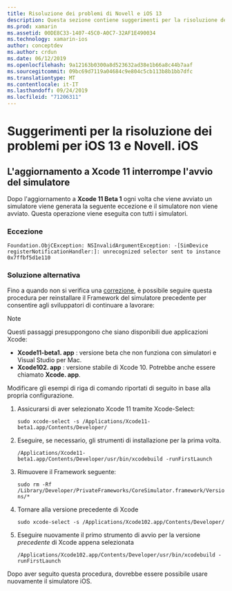 ```yaml
---
title: Risoluzione dei problemi di Novell e iOS 13
description: Questa sezione contiene suggerimenti per la risoluzione dei problemi relativi alle funzionalità Novell correlate a iOS 13.
ms.prod: xamarin
ms.assetid: 00DE8C33-1407-45C0-A0C7-32AF1E490034
ms.technology: xamarin-ios
author: conceptdev
ms.author: crdun
ms.date: 06/12/2019
ms.openlocfilehash: 9a12163b0300a8d523632ad38e1b66a8c44b7aaf
ms.sourcegitcommit: 09bc69d7119a04684c9e804c5cb113b8b1bb7dfc
ms.translationtype: MT
ms.contentlocale: it-IT
ms.lasthandoff: 09/24/2019
ms.locfileid: "71206311"
---
```

# <a name="troubleshooting-tips-for-ios-13-and-xamarinios"></a>Suggerimenti per la risoluzione dei problemi per iOS 13 e Novell. iOS

## <a name="updating-to-xcode-11-stops-the-simulator-from-launching"></a>L'aggiornamento a Xcode 11 interrompe l'avvio del simulatore

Dopo l'aggiornamento a **Xcode 11 Beta 1** ogni volta che viene avviato un simulatore viene generata la seguente eccezione e il simulatore non viene avviato. Questa operazione viene eseguita con tutti i simulatori.

### <a name="exception"></a>Eccezione

`Foundation.ObjCException: NSInvalidArgumentException: -[SimDevice registerNotificationHandler:]: unrecognized selector sent to instance 0x7ffbf5d1e110`

### <a name="workaround"></a>Soluzione alternativa

Fino a quando non si verifica una [correzione](https://github.com/xamarin/xamarin-macios/issues/6216), è possibile seguire questa procedura per reinstallare il Framework del simulatore precedente per consentire agli sviluppatori di continuare a lavorare:

> [!NOTE]
> Questi passaggi presuppongono che siano disponibili due applicazioni Xcode:
>
> - **Xcode11-beta1. app** : versione beta che non funziona con simulatori e Visual Studio per Mac.
> - **Xcode102. app** : versione stabile di Xcode 10. Potrebbe anche essere chiamato **Xcode. app**.
>
> Modificare gli esempi di riga di comando riportati di seguito in base alla propria configurazione.

1. Assicurarsi di aver selezionato Xcode 11 tramite Xcode-Select:

   `sudo xcode-select -s /Applications/Xcode11-beta1.app/Contents/Developer/`

2. Eseguire, se necessario, gli strumenti di installazione per la prima volta.

    `/Applications/Xcode11-beta1.app/Contents/Developer/usr/bin/xcodebuild -runFirstLaunch`

3. Rimuovere il Framework seguente:

    `sudo rm -Rf  /Library/Developer/PrivateFrameworks/CoreSimulator.framework/Versions/*`

4. Tornare alla versione precedente di Xcode

   `sudo xcode-select -s /Applications/Xcode102.app/Contents/Developer/`

5. Eseguire nuovamente il primo strumento di avvio per la versione _precedente_ di Xcode appena selezionata

   `/Applications/Xcode102.app/Contents/Developer/usr/bin/xcodebuild -runFirstLaunch`

Dopo aver seguito questa procedura, dovrebbe essere possibile usare nuovamente il simulatore iOS.
